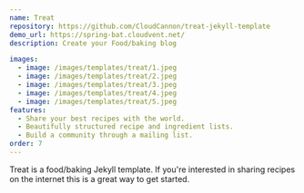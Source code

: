 ```yaml
---
name: Treat
repository: https://github.com/CloudCannon/treat-jekyll-template
demo_url: https://spring-bat.cloudvent.net/
description: Create your Food/baking blog

images:
  - image: /images/templates/treat/1.jpeg
  - image: /images/templates/treat/2.jpeg
  - image: /images/templates/treat/3.jpeg
  - image: /images/templates/treat/4.jpeg
  - image: /images/templates/treat/5.jpeg
features:
  - Share your best recipes with the world.
  - Beautifully structured recipe and ingredient lists.
  - Build a community through a mailing list.
order: 7
---
```


Treat is a food/baking Jekyll template. If you're interested in sharing recipes on the internet this is a great way to get started.
